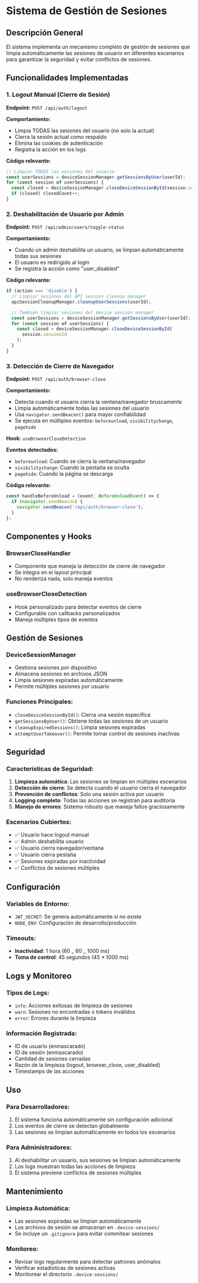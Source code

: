 # Sistema de Gestión de Sesiones

## Descripción General

El sistema implementa un mecanismo completo de gestión de sesiones que limpia automáticamente las sesiones de usuario en diferentes escenarios para garantizar la seguridad y evitar conflictos de sesiones.

## Funcionalidades Implementadas

### 1. Logout Manual (Cierre de Sesión)

**Endpoint:** `POST /api/auth/logout`

**Comportamiento:**

- Limpia TODAS las sesiones del usuario (no solo la actual)
- Cierra la sesión actual como respaldo
- Elimina las cookies de autenticación
- Registra la acción en los logs

**Código relevante:**

```typescript
// Limpiar TODAS las sesiones del usuario
const userSessions = deviceSessionManager.getSessionsByUser(userId);
for (const session of userSessions) {
  const closed = deviceSessionManager.closeDeviceSessionById(session.sessionId);
  if (closed) closedCount++;
}
```

### 2. Deshabilitación de Usuario por Admin

**Endpoint:** `POST /api/admin/users/toggle-status`

**Comportamiento:**

- Cuando un admin deshabilita un usuario, se limpian automáticamente todas sus sesiones
- El usuario es redirigido al login
- Se registra la acción como "user_disabled"

**Código relevante:**

```typescript
if (action === 'disable') {
  // Limpiar sesiones del API session cleanup manager
  apiSessionCleanupManager.cleanupUserSessions(userId);

  // También limpiar sesiones del device session manager
  const userSessions = deviceSessionManager.getSessionsByUser(userId);
  for (const session of userSessions) {
    const closed = deviceSessionManager.closeDeviceSessionById(
      session.sessionId
    );
  }
}
```

### 3. Detección de Cierre de Navegador

**Endpoint:** `POST /api/auth/browser-close`

**Comportamiento:**

- Detecta cuando el usuario cierra la ventana/navegador bruscamente
- Limpia automáticamente todas las sesiones del usuario
- Usa `navigator.sendBeacon()` para mayor confiabilidad
- Se ejecuta en múltiples eventos: `beforeunload`, `visibilitychange`, `pagehide`

**Hook:** `useBrowserCloseDetection`

**Eventos detectados:**

- `beforeunload`: Cuando se cierra la ventana/navegador
- `visibilitychange`: Cuando la pestaña se oculta
- `pagehide`: Cuando la página se descarga

**Código relevante:**

```typescript
const handleBeforeUnload = (event: BeforeUnloadEvent) => {
  if (navigator.sendBeacon) {
    navigator.sendBeacon('/api/auth/browser-close');
  }
};
```

## Componentes y Hooks

### BrowserCloseHandler

- Componente que maneja la detección de cierre de navegador
- Se integra en el layout principal
- No renderiza nada, solo maneja eventos

### useBrowserCloseDetection

- Hook personalizado para detectar eventos de cierre
- Configurable con callbacks personalizados
- Maneja múltiples tipos de eventos

## Gestión de Sesiones

### DeviceSessionManager

- Gestiona sesiones por dispositivo
- Almacena sesiones en archivos JSON
- Limpia sesiones expiradas automáticamente
- Permite múltiples sesiones por usuario

### Funciones Principales:

- `closeDeviceSessionById()`: Cierra una sesión específica
- `getSessionsByUser()`: Obtiene todas las sesiones de un usuario
- `cleanupExpiredSessions()`: Limpia sesiones expiradas
- `attemptUserTakeover()`: Permite tomar control de sesiones inactivas

## Seguridad

### Características de Seguridad:

1. **Limpieza automática**: Las sesiones se limpian en múltiples escenarios
2. **Detección de cierre**: Se detecta cuando el usuario cierra el navegador
3. **Prevención de conflictos**: Solo una sesión activa por usuario
4. **Logging completo**: Todas las acciones se registran para auditoría
5. **Manejo de errores**: Sistema robusto que maneja fallos graciosamente

### Escenarios Cubiertos:

- ✅ Usuario hace logout manual
- ✅ Admin deshabilita usuario
- ✅ Usuario cierra navegador/ventana
- ✅ Usuario cierra pestaña
- ✅ Sesiones expiradas por inactividad
- ✅ Conflictos de sesiones múltiples

## Configuración

### Variables de Entorno:

- `JWT_SECRET`: Se genera automáticamente si no existe
- `NODE_ENV`: Configuración de desarrollo/producción

### Timeouts:

- **Inactividad**: 1 hora (60 _ 60 _ 1000 ms)
- **Toma de control**: 45 segundos (45 \* 1000 ms)

## Logs y Monitoreo

### Tipos de Logs:

- `info`: Acciones exitosas de limpieza de sesiones
- `warn`: Sesiones no encontradas o tokens inválidos
- `error`: Errores durante la limpieza

### Información Registrada:

- ID de usuario (enmascarado)
- ID de sesión (enmascarado)
- Cantidad de sesiones cerradas
- Razón de la limpieza (logout, browser_close, user_disabled)
- Timestamps de las acciones

## Uso

### Para Desarrolladores:

1. El sistema funciona automáticamente sin configuración adicional
2. Los eventos de cierre se detectan globalmente
3. Las sesiones se limpian automáticamente en todos los escenarios

### Para Administradores:

1. Al deshabilitar un usuario, sus sesiones se limpian automáticamente
2. Los logs muestran todas las acciones de limpieza
3. El sistema previene conflictos de sesiones múltiples

## Mantenimiento

### Limpieza Automática:

- Las sesiones expiradas se limpian automáticamente
- Los archivos de sesión se almacenan en `.device-sessions/`
- Se incluye un `.gitignore` para evitar commitear sesiones

### Monitoreo:

- Revisar logs regularmente para detectar patrones anómalos
- Verificar estadísticas de sesiones activas
- Monitorear el directorio `.device-sessions/`
